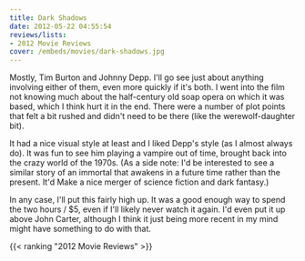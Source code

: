 ```yaml
---
title: Dark Shadows
date: 2012-05-22 04:55:54
reviews/lists:
- 2012 Movie Reviews
cover: /embeds/movies/dark-shadows.jpg
---
```

Mostly, Tim Burton and Johnny Depp. I'll go see just about anything involving either of them, even more quickly if it's both. I went into the film not knowing much about the half-century old soap opera on which it was based, which I think hurt it in the end. There were a number of plot points that felt a bit rushed and didn't need to be there (like the werewolf-daughter bit).

<!--more-->

It had a nice visual style at least and I liked Depp's style (as I almost always do). It was fun to see him playing a vampire out of time, brought back into the crazy world of the 1970s. (As a side note: I'd be interested to see a similar story of an immortal that awakens in a future time rather than the present. It'd Make a nice merger of science fiction and dark fantasy.)

In any case, I'll put this fairly high up. It was a good enough way to spend the two hours / $5, even if I'll likely never watch it again. I'd even put it up above John Carter, although I think it just being more recent in my mind might have something to do with that.

{{< ranking "2012 Movie Reviews" >}}